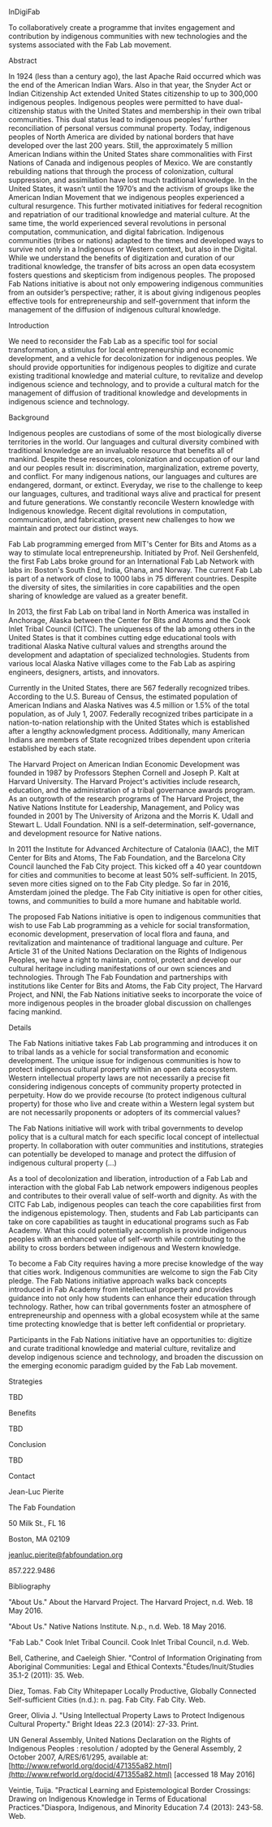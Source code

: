 InDigiFab

To collaboratively create a programme that invites engagement and contribution by indigenous communities with new technologies and the systems associated with the Fab Lab movement.

Abstract

In 1924 \(less than a century ago\), the last Apache Raid occurred which was the end of the American Indian Wars. Also in that year, the Snyder Act or Indian Citizenship Act extended United States citizenship to up to 300,000 indigenous peoples. Indigenous peoples were permitted to have dual-citizenship status with the United States and membership in their own tribal communities. This dual status lead to indigenous peoples’ further reconciliation of personal versus communal property. Today, indigenous peoples of North America are divided by national borders that have developed over the last 200 years. Still, the approximately 5 million American Indians within the United States share commonalities with First Nations of Canada and indigenous peoples of Mexico. We are constantly rebuilding nations that through the process of colonization, cultural suppression, and assimilation have lost much traditional knowledge. In the United States, it wasn’t until the 1970’s and the activism of groups like the American Indian Movement that we indigenous peoples experienced a cultural resurgence. This further motivated initiatives for federal recognition and repatriation of our traditional knowledge and material culture. At the same time, the world experienced several revolutions in personal computation, communication, and digital fabrication. Indigenous communities \(tribes or nations\) adapted to the times and developed ways to survive not only in a Indigenous or Western context, but also in the Digital. While we understand the benefits of digitization and curation of our traditional knowledge, the transfer of bits across an open data ecosystem fosters questions and skepticism from indigenous peoples. The proposed Fab Nations initiative is about not only empowering indigenous communities from an outsider’s perspective; rather, it is about giving indigenous peoples effective tools for entrepreneurship and self-government that inform the management of the diffusion of indigenous cultural knowledge.

Introduction

We need to reconsider the Fab Lab as a specific tool for social transformation, a stimulus for local entrepreneurship and economic development, and a vehicle for decolonization for indigenous peoples. We should provide opportunities for indigenous peoples to digitize and curate existing traditional knowledge and material culture, to revitalize and develop indigenous science and technology, and to provide a cultural match for the management of diffusion of traditional knowledge and developments in indigenous science and technology.

Background

Indigenous peoples are custodians of some of the most biologically diverse territories in the world. Our languages and cultural diversity combined with traditional knowledge are an invaluable resource that benefits all of mankind. Despite these resources, colonization and occupation of our land and our peoples result in: discrimination, marginalization, extreme poverty, and conflict. For many indigenous nations, our languages and cultures are endangered, dormant, or extinct. Everyday, we rise to the challenge to keep our languages, cultures, and traditional ways alive and practical for present and future generations. We constantly reconcile Western knowledge with Indigenous knowledge. Recent digital revolutions in computation, communication, and fabrication, present new challenges to how we maintain and protect our distinct ways.

Fab Lab programming emerged from MIT's Center for Bits and Atoms as a way to stimulate local entrepreneurship. Initiated by Prof. Neil Gershenfeld, the first Fab Labs broke ground for an International Fab Lab Network with labs in: Boston's South End, India, Ghana, and Norway. The current Fab Lab is part of a network of close to 1000 labs in 75 different countries. Despite the diversity of sites, the similarities in core capabilities and the open sharing of knowledge are valued as a greater benefit.

In 2013, the first Fab Lab on tribal land in North America was installed in Anchorage, Alaska between the Center for Bits and Atoms and the Cook Inlet Tribal Council \(CITC\). The uniqueness of the lab among others in the United States is that it combines cutting edge educational tools with traditional Alaska Native cultural values and strengths around the development and adaptation of specialized technologies. Students from various local Alaska Native villages come to the Fab Lab as aspiring engineers, designers, artists, and innovators.

Currently in the United States, there are 567 federally recognized tribes. According to the U.S. Bureau of Census, the estimated population of American Indians and Alaska Natives was 4.5 million or 1.5% of the total population, as of July 1, 2007. Federally recognized tribes participate in a nation-to-nation relationship with the United States which is established after a lengthy acknowledgment process. Additionally, many American Indians are members of State recognized tribes dependent upon criteria established by each state.

The Harvard Project on American Indian Economic Development was founded in 1987 by Professors Stephen Cornell and Joseph P. Kalt at Harvard University. The Harvard Project's activities include research, education, and the administration of a tribal governance awards program. As an outgrowth of the research programs of The Harvard Project, the Native Nations Institute for Leadership, Management, and Policy was founded in 2001 by The University of Arizona and the Morris K. Udall and Stewart L. Udall Foundation. NNI is a self-determination, self-governance, and development resource for Native nations.

In 2011 the Institute for Advanced Architecture of Catalonia \(IAAC\), the MIT Center for Bits and Atoms, The Fab Foundation, and the Barcelona City Council launched the Fab City project. This kicked off a 40 year countdown for cities and communities to become at least 50% self-sufficient. In 2015, seven more cities signed on to the Fab City pledge. So far in 2016, Amsterdam joined the pledge. The Fab City initiative is open for other cities, towns, and communities to build a more humane and habitable world.

The proposed Fab Nations initiative is open to indigenous communities that wish to use Fab Lab programming as a vehicle for social transformation, economic development, preservation of local flora and fauna, and revitalization and maintenance of traditional language and culture. Per Article 31 of the United Nations Declaration on the Rights of Indigenous Peoples, we have a right to maintain, control, protect and develop our cultural heritage including manifestations of our own sciences and technologies. Through The Fab Foundation and partnerships with institutions like Center for Bits and Atoms, the Fab City project, The Harvard Project, and NNI, the Fab Nations initiative seeks to incorporate the voice of more indigenous peoples in the broader global discussion on challenges facing mankind.



Details

The Fab Nations initiative takes Fab Lab programming and introduces it on to tribal lands as a vehicle for social transformation and economic development. The unique issue for indigenous communities is how to protect indigenous cultural property within an open data ecosystem. Western intellectual property laws are not necessarily a precise fit considering indigenous concepts of community property protected in perpetuity. How do we provide recourse \(to protect indigenous cultural property\) for those who live and create within a Western legal system but are not necessarily proponents or adopters of its commercial values?

The Fab Nations initiative will work with tribal governments to develop policy that is a cultural match for each specific local concept of intellectual property. In collaboration with outer communities and institutions, strategies can potentially be developed to manage and protect the diffusion of indigenous cultural property \(...\)

As a tool of decolonization and liberation, introduction of a Fab Lab and interaction with the global Fab Lab network empowers indigenous peoples and contributes to their overall value of self-worth and dignity. As with the CITC Fab Lab, indigenous peoples can teach the core capabilities first from the indigenous epistemology. Then, students and Fab Lab participants can take on core capabilities as taught in educational programs such as Fab Academy. What this could potentially accomplish is provide indigenous peoples with an enhanced value of self-worth while contributing to the ability to cross borders between indigenous and Western knowledge.

To become a Fab City requires having a more precise knowledge of the way that cities work. Indigenous communities are welcome to sign the Fab City pledge. The Fab Nations initiative approach walks back concepts introduced in Fab Academy from intellectual property and provides guidance into not only how students can enhance their education through technology. Rather, how can tribal governments foster an atmosphere of entrepreneurship and openness with a global ecosystem while at the same time protecting knowledge that is better left confidential or proprietary.

Participants in the Fab Nations initiative have an opportunities to: digitize and curate traditional knowledge and material culture, revitalize and develop indigenous science and technology, and broaden the discussion on the emerging economic paradigm guided by the Fab Lab movement.



Strategies

TBD

Benefits

TBD

Conclusion

TBD

Contact

Jean-Luc Pierite

The Fab Foundation

50 Milk St., FL 16

Boston, MA  02109

jeanluc.pierite@fabfoundation.org

857.222.9486

Bibliography

"About Us." About the Harvard Project. The Harvard Project, n.d. Web. 18 May 2016.

"About Us." Native Nations Institute. N.p., n.d. Web. 18 May 2016.

"Fab Lab." Cook Inlet Tribal Council. Cook Inlet Tribal Council, n.d. Web.

Bell, Catherine, and Caeleigh Shier. "Control of Information Originating from Aboriginal Communities: Legal and Ethical Contexts."Études/Inuit/Studies 35.1-2 \(2011\): 35. Web.

Diez, Tomas. Fab City Whitepaper Locally Productive, Globally Connected Self-sufficient Cities \(n.d.\): n. pag. Fab City. Fab City. Web.

Greer, Olivia J. "Using Intellectual Property Laws to Protect Indigenous Cultural Property." Bright Ideas 22.3 \(2014\): 27-33. Print.

UN General Assembly, United Nations Declaration on the Rights of Indigenous Peoples : resolution / adopted by the General Assembly, 2 October 2007, A/RES/61/295, available at: [http://www.refworld.org/docid/471355a82.html](http://www.refworld.org/docid/471355a82.html) \[accessed 18 May 2016\]

Veintie, Tuija. "Practical Learning and Epistemological Border Crossings: Drawing on Indigenous Knowledge in Terms of Educational Practices."Diaspora, Indigenous, and Minority Education 7.4 \(2013\): 243-58. Web.

